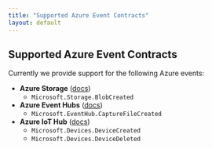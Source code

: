 ```yaml
---
title: "Supported Azure Event Contracts"
layout: default
---
```


## Supported Azure Event Contracts

Currently we provide support for the following Azure events:
- **Azure Storage** ([docs](https://docs.microsoft.com/en-us/azure/event-grid/event-schema-blob-storage))
   - `Microsoft.Storage.BlobCreated`
- **Azure Event Hubs** ([docs](https://docs.microsoft.com/en-us/azure/event-grid/event-schema-event-hubs))
   - `Microsoft.EventHub.CaptureFileCreated`
- **Azure IoT Hub** ([docs](https://docs.microsoft.com/en-us/azure/event-grid/event-schema-iot-hub))
   - `Microsoft.Devices.DeviceCreated`
   - `Microsoft.Devices.DeviceDeleted`
